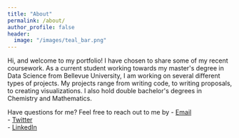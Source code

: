```yaml
---
title: "About"
permalink: /about/
author_profile: false
header:
  image: "/images/teal_bar.png"
---
```


Hi, and welcome to my portfolio! I have chosen to share some of my recent coursework. As a current student working towards my master's degree in Data Science from Bellevue University, I am working on several different types of projects. My projects range from writing code, to writing proposals, to creating visualizations. I also hold double bachelor's degrees in Chemistry and Mathematics. 

Have questions for me? Feel free to reach out to me by 
\- [Email](mailto:joichuketterer@gmail.com)  
\- [Twitter](https://twitter.com/jckett)  
\- [LinkedIn](https://www.linkedin.com/in/lucindajoichuketterer/)

